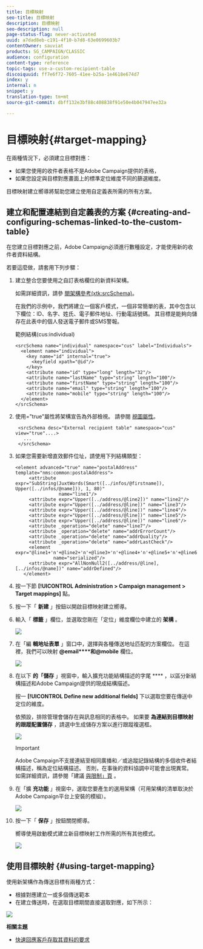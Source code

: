 ```yaml
---
title: 目標映射
seo-title: 目標映射
description: 目標映射
seo-description: null
page-status-flag: never-activated
uuid: a7dad8eb-c191-4f10-b7d8-63e0699603b7
contentOwner: sauviat
products: SG_CAMPAIGN/CLASSIC
audience: configuration
content-type: reference
topic-tags: use-a-custom-recipient-table
discoiquuid: ff7e6f72-7605-41ee-b25a-1e4618e674d7
index: y
internal: n
snippet: y
translation-type: tm+mt
source-git-commit: dbff132e3bf88c408838f91e50e4b047947ee32a

---
```



# 目標映射{#target-mapping}

在兩種情況下，必須建立目標對應：

* 如果您使用的收件者表格不是Adobe Campaign提供的表格，
* 如果您設定與目標對應畫面上的標準定位維度不同的篩選維度。

目標映射建立嚮導將幫助您建立使用自定義表所需的所有方案。

## 建立和配置連結到自定義表的方案 {#creating-and-configuring-schemas-linked-to-the-custom-table}

在您建立目標對應之前，Adobe Campaign必須進行數種設定，才能使用新的收件者資料結構。

若要這麼做，請套用下列步驟：

1. 建立整合您要使用之自訂表格欄位的新資料架構。

   如需詳細資訊，請參 [閱架構參考(xtk:srcSchema)](../../configuration/using/about-schema-reference.md)。

   在我們的示例中，我們將建立一個客戶模式，一個非常簡單的表，其中包含以下欄位：ID、名字、姓氏、電子郵件地址、行動電話號碼。 其目標是能夠向儲存在此表中的個人發送電子郵件或SMS警報。

   範例結構(cus:individual)

   ```
   <srcSchema name="individual" namespace="cus" label="Individuals">
     <element name="individual">
       <key name="id" internal="true">
         <keyfield xpath="@id"/>
       </key>
       <attribute name="id" type="long" length="32"/>
       <attribute name="lastName" type="string" length="100"/>
       <attribute name="firstName" type="string" length="100"/>
       <attribute name="email" type="string" length="100"/>
       <attribute name="mobile" type="string" length="100"/>
     </element>
   </srcSchema>
   ```

1. 使用=&quot;true&quot;屬性將架構宣告為外部檢視。 請參閱 [視圖屬性](../../configuration/using/schema-characteristics.md#the-view-attribute)。

   ```
    <srcSchema desc="External recipient table" namespace="cus" view="true"....>
      ...
    </srcSchema>
   ```

1. 如果您需要新增直效郵件位址，請使用下列結構類型：

   ```
   <element advanced="true" name="postalAddress" template="nms:common:postalAddress">
        <attribute expr="SubString(JuxtWords(Smart([../infos/@firstname]), Upper([../infos/@name])), 1, 80)"
                   name="line1"/>
        <attribute expr="Upper([../address/@line2])" name="line2"/>
        <attribute expr="Upper([../address/@line])" name="line3"/>
        <attribute expr="Upper([../address/@line])" name="line4"/>
        <attribute expr="Upper([../address/@line])" name="line5"/>
        <attribute expr="Upper([../address/@line])" name="line6"/>
        <attribute _operation="delete" name="line7"/>
        <attribute _operation="delete" name="addrErrorCount"/>
        <attribute _operation="delete" name="addrQuality"/>
        <attribute _operation="delete" name="addrLastCheck"/>
        <element expr="@line1+'n'+@line2+'n'+@line3+'n'+@line4+'n'+@line5+'n'+@line6"
                 name="serialized"/>
        <attribute expr="AllNonNull2([../address/@line], [../infos/@name])" name="addrDefined"/>
      </element>
   ```

1. 按一下節 **[!UICONTROL Administration > Campaign management > Target mappings]** 點。
1. 按一下「 **新建** 」按鈕以開啟目標映射建立嚮導。
1. 輸入「 **標籤** 」欄位，並選取您剛在「定位」維度欄位中建立的 **架構** 。

   ![](assets/mapping_diffusion_wizard_1.png)

1. 在「編 **輯地址表單** 」窗口中，選擇與各種傳送地址匹配的方案欄位。 在這裡，我們可以映射 **@email****和@mobile** 欄位。

   ![](assets/mapping_diffusion_wizard_2.png)

1. 在以下 **的「儲存** 」視窗中，輸入擴充功能結構描述的字尾 **** ，以區分新結構描述和Adobe Campaign提供的現成結構描述。

   按一 **[!UICONTROL Define new additional fields]** 下以選取您要在傳送中定位的維度。

   依預設，排除管理會儲存在與訊息相同的表格中。 如果要 **為連結到目標映射的跟蹤配置儲存** ，請選中生成儲存方案以進行跟蹤複選框。

   ![](assets/mapping_diffusion_wizard_3.png)

   >[!IMPORTANT]
   >
   >Adobe Campaign不支援連結至相同廣播和／或追蹤記錄結構的多個收件者結構描述，稱為定位結構描述。 否則，在事後的資料協調中可能會出現異常。 如需詳細資訊，請參閱「建議 [與限制」頁](../../configuration/using/about-custom-recipient-table.md) 。

1. 在「擴 **充功能** 」視窗中，選取您要產生的選用架構（可用架構的清單取決於Adobe Campaign平台上安裝的模組）。

   ![](assets/mapping_diffusion_wizard_4.png)

1. 按一下「 **保存** 」按鈕關閉嚮導。

   嚮導使用啟動模式建立新目標映射工作所需的所有其他模式。

   ![](assets/mapping_schema_list.png)

## 使用目標映射 {#using-target-mapping}

使用新架構作為傳送目標有兩種方式：

* 根據對應建立一或多個傳送範本
* 在建立傳送時，在選取目標期間直接選取對應，如下所示：

![](assets/mapping_selection_ciblage.png)

**相關主題**

* [快速回應客戶存取其資料的要求](https://helpx.adobe.com/campaign/kb/simplifying-campaign-management-acc.html#Quicklyrespondtocustomerrequeststoaccesstheirdata)